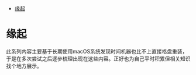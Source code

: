 <!--ts-->
* [缘起](#缘起)

<!-- Created by https://github.com/ekalinin/github-markdown-toc -->
<!-- Added by: kuanhsiaokuo, at: Sat Jul  9 17:44:18 CST 2022 -->

<!--te-->
# 缘起

此系列内容主要基于长期使用macOS系统发现时间机器也比不上直接格盘重装，于是在多次尝试之后逐步梳理出现在这些内容。正好也为自己平时积累但相关知识找个地方展示。